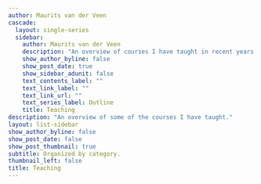 ```yaml
---
author: Maurits van der Veen
cascade:
  layout: single-series
  sidebar:
    author: Maurits van der Veen
    description: "An overview of courses I have taught in recent years."
    show_author_byline: false
    show_post_date: true
    show_sidebar_adunit: false
    text_contents_label: ""
    text_link_label: ""
    text_link_url: ""
    text_series_label: Outline
    title: Teaching
description: "An overview of some of the courses I have taught."
layout: list-sidebar
show_author_byline: false
show_post_date: false
show_post_thumbnail: true
subtitle: Organized by category.
thumbnail_left: false
title: Teaching
---
```

